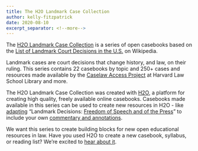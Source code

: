```yaml
---
title: The H2O Landmark Case Collection
author: kelly-fitzpatrick
date: 2020-08-10
excerpt_separator: <!--more-->
---
```

The [H2O Landmark Case Collection](https://opencasebook.org/casebooks/1199-h2o-landmark-case-collection/) is a series of open casebooks based on the [List of Landmark Court Decisions in the U.S.](https://en.wikipedia.org/wiki/List_of_landmark_court_decisions_in_the_United_States) on Wikipedia. 

Landmark cases are court decisions that change history, and law, on their ruling. This series contains 22 casebooks by topic and 250+ cases and resources made available by the [Caselaw Access Project](https://case.law/) at Harvard Law School Library and more. 

The H2O Landmark Case Collection was created with [H2O](https://opencasebook.org/), a platform for creating high quality, freely available online casebooks. Casebooks made available in this series can be used to create new resources in H2O - like [adapting](https://about.opencasebook.org/making-casebooks/#cloning-content) “Landmark Decisions: [Freedom of Speech and of the Press](https://opencasebook.org/casebooks/1199-h2o-landmark-case-collection/sections/15-landmark-decisions-freedom-of-speech-and-of-the-press-cloned/)” to include your own [commentary and annotations](https://about.opencasebook.org/making-casebooks/#annotating-resources). 

We want this series to create building blocks for new open educational resources in law. Have you used H2O to create a new casebook, syllabus, or reading list? We’re excited to [hear about it](mailto:lil@law.harvard.edu). 

<!--more-->
